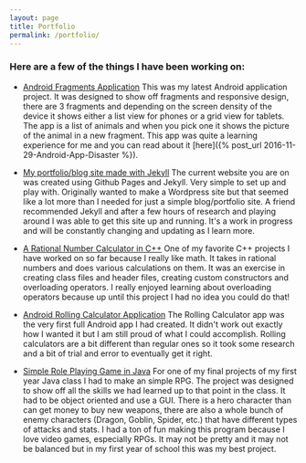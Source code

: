 ```yaml
---
layout: page
title: Portfolio
permalink: /portfolio/
---
```


### Here are a few of the things I have been working on:

- [Android Fragments Application](https://github.com/oakeef/Android-Fragments)
	This was my latest Android application project. It was designed to show off fragments and responsive design, there are 3 fragments and depending on the screen density of the device it shows either a list view for phones or a grid view for tablets. The app is a list of animals and when you pick one it shows the picture of the animal in a new fragment. This app was quite a learning experience for me and you can read about it [here]({% post_url 2016-11-29-Android-App-Disaster %}).

- [My portfolio/blog site made with Jekyll](https://github.com/oakeef/oakeef.github.io)
	The current website you are on was created using Github Pages and Jekyll. Very simple to set up and play with. Originally wanted to make a Wordpress site but that seemed like a lot more than I needed for just a simple blog/portfolio site. A friend recommended Jekyll and after a few hours of research and playing around I was able to get this site up and running. It's a work in progress and will be constantly changing and updating as I learn more.

- [A Rational Number Calculator in C++](https://github.com/oakeef/rational-Calc)
	One of my favorite C++ projects I have worked on so far because I really like math. It takes in rational numbers and does various calculations on them. It was an exercise in creating class files and header files, creating custom constructors and overloading operators. I really enjoyed learning about overloading operators because up until this project I had no idea you could do that!

- [Android Rolling Calculator Application](https://github.com/oakeef/Android-RollingCalc)
	The Rolling Calculator app was the very first full Android app I had created. It didn't work out exactly how I wanted it but I am still proud of what I could accomplish. Rolling calculators are a bit different than regular ones so it took some research and a bit of trial and error to eventually get it right.
	
- [Simple Role Playing Game in Java](https://github.com/oakeef/roleplaying-game)
	For one of my final projects of my first year Java class I had to make an simple RPG. The project was designed to show off all the skills we had learned up to that point in the class. It had to be object oriented and use a GUI. There is a hero character than can get money to buy new weapons, there are also a whole bunch of enemy characters (Dragon, Goblin, Spider, etc.) that have different types of attacks and stats. I had a ton of fun making this program because I love video games, especially RPGs. It may not be pretty and it may not be balanced but in my first year of school this was my best project.
